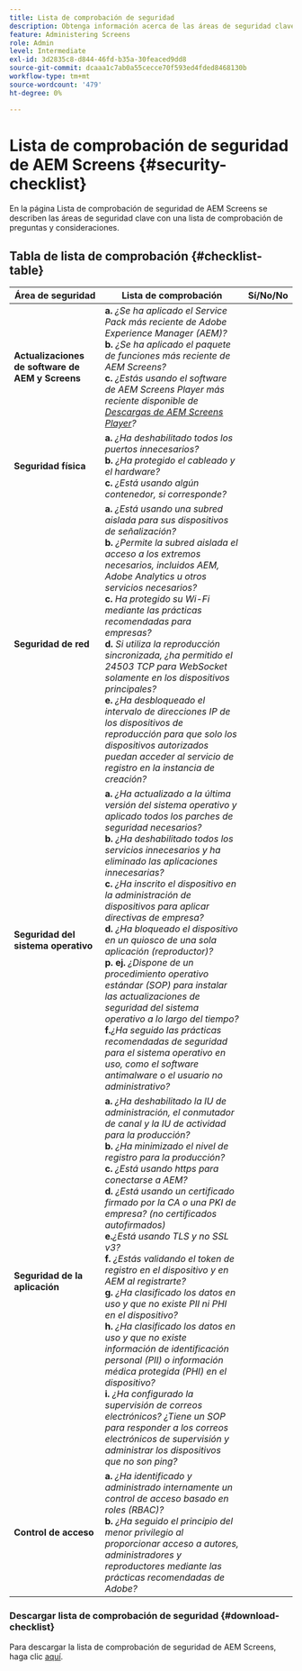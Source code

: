 ```yaml
---
title: Lista de comprobación de seguridad
description: Obtenga información acerca de las áreas de seguridad clave de AEM Screens con una lista de comprobación de preguntas y consideraciones.
feature: Administering Screens
role: Admin
level: Intermediate
exl-id: 3d2835c8-d844-46fd-b35a-30feaced9dd8
source-git-commit: dcaaa1c7ab0a55cecce70f593ed4fded8468130b
workflow-type: tm+mt
source-wordcount: '479'
ht-degree: 0%

---
```


# Lista de comprobación de seguridad de AEM Screens {#security-checklist}

En la página Lista de comprobación de seguridad de AEM Screens se describen las áreas de seguridad clave con una lista de comprobación de preguntas y consideraciones.

## Tabla de lista de comprobación {#checklist-table}

| **Área de seguridad** | **Lista de comprobación** | **Sí/No/No** |
|---|---|---|
| **Actualizaciones de software de AEM y Screens** | **a.** *¿Se ha aplicado el Service Pack más reciente de Adobe Experience Manager (AEM)?* <br>**b.** *¿Se ha aplicado el paquete de funciones más reciente de AEM Screens?* <br>**c.** *¿Estás usando el software de AEM Screens Player más reciente disponible de [Descargas de AEM Screens Player](https://download.macromedia.com/screens/)?* |
| **Seguridad física** | **a.** *¿Ha deshabilitado todos los puertos innecesarios?* <br>**b.** *¿Ha protegido el cableado y el hardware?* <br>**c.** *¿Está usando algún contenedor, si corresponde?* |
| **Seguridad de red** | **a.** *¿Está usando una subred aislada para sus dispositivos de señalización?* <br>**b.** *¿Permite la subred aislada el acceso a los extremos necesarios, incluidos AEM, Adobe Analytics u otros servicios necesarios?* <br>**c.** *Ha protegido su Wi-Fi mediante las prácticas recomendadas para empresas?* <br>**d.** *Si utiliza la reproducción sincronizada, ¿ha permitido el 24503 TCP para WebSocket solamente en los dispositivos principales?* <br>**e.** *¿Ha desbloqueado el intervalo de direcciones IP de los dispositivos de reproducción para que solo los dispositivos autorizados puedan acceder al servicio de registro en la instancia de creación?* |
| **Seguridad del sistema operativo** | **a.** *¿Ha actualizado a la última versión del sistema operativo y aplicado todos los parches de seguridad necesarios?* <br>**b.** *¿Ha deshabilitado todos los servicios innecesarios y ha eliminado las aplicaciones innecesarias?* <br>**c.** *¿Ha inscrito el dispositivo en la administración de dispositivos para aplicar directivas de empresa?* <br>**d.** *¿Ha bloqueado el dispositivo en un quiosco de una sola aplicación (reproductor)?* <br>**p. ej.** *¿Dispone de un procedimiento operativo estándar (SOP) para instalar las actualizaciones de seguridad del sistema operativo a lo largo del tiempo?*<br>**f.***¿Ha seguido las prácticas recomendadas de seguridad para el sistema operativo en uso, como el software antimalware o el usuario no administrativo?* |
| **Seguridad de la aplicación** | **a.** *¿Ha deshabilitado la IU de administración, el conmutador de canal y la IU de actividad para la producción?* <br>**b.** *¿Ha minimizado el nivel de registro para la producción?* <br>**c.** *¿Está usando https para conectarse a AEM?* <br>**d.** *¿Está usando un certificado firmado por la CA o una PKI de empresa? (no certificados autofirmados)*<br>**e.***¿Está usando TLS y no SSL v3?*<br>**f.** *¿Estás validando el token de registro en el dispositivo y en AEM al registrarte?*<br> **g.** *¿Ha clasificado los datos en uso y que no existe PII ni PHI en el dispositivo?*<br> **h.** *¿Ha clasificado los datos en uso y que no existe información de identificación personal (PII) o información médica protegida (PHI) en el dispositivo?*<br> **i.** *¿Ha configurado la supervisión de correos electrónicos? ¿Tiene un SOP para responder a los correos electrónicos de supervisión y administrar los dispositivos que no son ping?* |
| **Control de acceso** | **a.** *¿Ha identificado y administrado internamente un control de acceso basado en roles (RBAC)?* <br>**b.** *¿Ha seguido el principio del menor privilegio al proporcionar acceso a autores, administradores y reproductores mediante las prácticas recomendadas de Adobe?* |

### Descargar lista de comprobación de seguridad {#download-checklist}

Para descargar la lista de comprobación de seguridad de AEM Screens, haga clic [aquí](/help/user-guide/assets/AEMScreens-SecurityChecklist.pdf).
